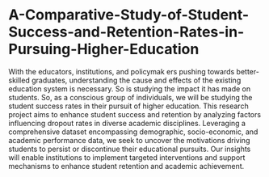 # A-Comparative-Study-of-Student-Success-and-Retention-Rates-in-Pursuing-Higher-Education
With the educators, institutions, and policymak
ers pushing towards better-skilled graduates, understanding the
 cause and effects of the existing education system is necessary. So
 is studying the impact it has made on students. So, as a conscious
 group of individuals, we will be studying the student success
 rates in their pursuit of higher education. This research project
 aims to enhance student success and retention by analyzing
 factors influencing dropout rates in diverse academic disciplines.
 Leveraging a comprehensive dataset encompassing demographic,
 socio-economic, and academic performance data, we seek to
 uncover the motivations driving students to persist or discontinue
 their educational pursuits. Our insights will enable institutions
 to implement targeted interventions and support mechanisms to
 enhance student retention and academic achievement.
